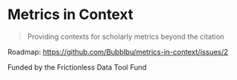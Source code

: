 # Metrics in Context

> Providing contexts for scholarly metrics beyond the citation 

Roadmap: https://github.com/Bubblbu/metrics-in-context/issues/2

Funded by the Frictionless Data Tool Fund

